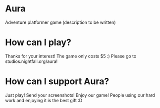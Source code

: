 # Aura
Adventure platformer game
(description to be written)

# How can I play?
Thanks for your interest! The game only costs $5 :)
Please go to studios.nightfall.org/aura!

# How can I support Aura?
Just play! Send your screenshots! Enjoy our game!
People using our hard work and enjoying it is the best gift :D

